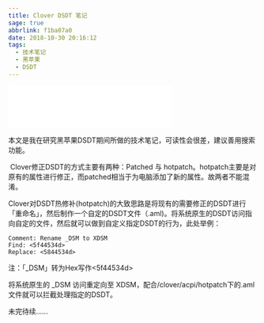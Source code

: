 ```yaml
---
title: Clover DSDT 笔记
sage: true
abbrlink: f1ba07a0
date: 2018-10-30 20:16:12
tags:
  - 技术笔记
  - 黑苹果
  - DSDT
---
```


<iframe frameborder="no" border="0" marginwidth="0" marginheight="0" width=330 height=86 src="//music.163.com/outchain/player?type=2&id=30148963&auto=1&height=66"></iframe>

​	本文是我在研究黑苹果DSDT期间所做的技术笔记，可读性会很差，建议善用搜索功能。

​	Clover修正DSDT的方式主要有两种：Patched 与 hotpatch。hotpatch主要是对原有的属性进行修正，而patched相当于为电脑添加了新的属性。故两者不能混淆。

​	Clover对DSDT热修补(hotpatch)的大致思路是将现有的需要修正的DSDT进行「重命名」，然后制作一个自定的DSDT文件（.aml)。将系统原生的DSDT访问指向自定的文件，然后就可以做到自定义指定DSDT的行为，此处举例：

```
Comment: Rename _DSM to XDSM
Find: <5f44534d>
Replace: <5844534d>
```

注：「_DSM」转为Hex写作<5f44534d>

将系统原生的 _DSM 访问重定向至 XDSM，配合/clover/acpi/hotpatch下的.aml文件就可以拦截处理指定的DSDT。

未完待续……
